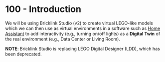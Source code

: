 # 100 - Introduction

We will be using Bricklink Studio (v2) to create virtual LEGO-like models which we can then use as virtual environments in a software such as [Home Assistant](https://github.com/vanHeemstraSystems/modeling-management/) to add interactivity (e.g., turning on/off lights) as a **Digital Twin** of the real environment (e.g., Data Center or Living Room).

**NOTE**: Bricklink Studio is replacing LEGO Digital Designer (LDD), which has been deprecated.
